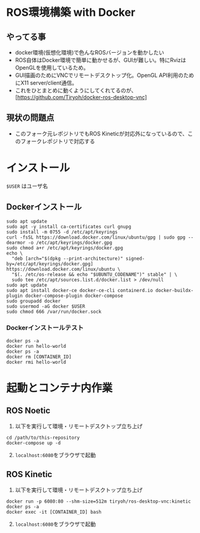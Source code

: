 # ROS環境構築 with Docker
## やってる事
- docker環境(仮想化環境)で色んなROSバージョンを動かしたい
- ROS自体はDocker環境で簡単に動かせるが、GUIが難しい。特にRvizはOpenGLを使用しているため。
- GUI描画のためにVNCでリモートデスクトップ化。OpenGL API利用のためにX11 server/client通信。
- これをひとまとめに動くようにしてくれてるのが、[https://github.com/Tiryoh/docker-ros-desktop-vnc]

## 現状の問題点
- このフォーク元レポジトリでもROS Kineticが対応外になっているので、このフォークレポジトリで対応する

# インストール
`$USER` はユーザ名
## Dockerインストール
```
sudo apt update
sudo apt -y install ca-certificates curl gnupg
sudo install -m 0755 -d /etc/apt/keyrings
curl -fsSL https://download.docker.com/linux/ubuntu/gpg | sudo gpg --dearmor -o /etc/apt/keyrings/docker.gpg
sudo chmod a+r /etc/apt/keyrings/docker.gpg
echo \
  "deb [arch="$(dpkg --print-architecture)" signed-by=/etc/apt/keyrings/docker.gpg] https://download.docker.com/linux/ubuntu \
  "$(. /etc/os-release && echo "$UBUNTU_CODENAME")" stable" | \
  sudo tee /etc/apt/sources.list.d/docker.list > /dev/null
sudo apt update
sudo apt install docker-ce docker-ce-cli containerd.io docker-buildx-plugin docker-compose-plugin docker-compose
sudo groupadd docker
sudo usermod -aG docker $USER
sudo chmod 666 /var/run/docker.sock
```

### Dockerインストールテスト
```
docker ps -a
docker run hello-world
docker ps -a
docker rm [CONTAINER_ID]
docker rmi hello-world
```

# 起動とコンテナ内作業
## ROS Noetic
1. 以下を実行して環境・リモートデスクトップ立ち上げ
```
cd /path/to/this-repository
docker-compose up -d
```
2. `localhost:6080`をブラウザで起動
   
## ROS Kinetic
1. 以下を実行して環境・リモートデスクトップ立ち上げ
```
docker run -p 6080:80 --shm-size=512m tiryoh/ros-desktop-vnc:kinetic
docker ps -a
docker exec -it [CONTAINER_ID] bash
```
2. `localhost:6080`をブラウザで起動

